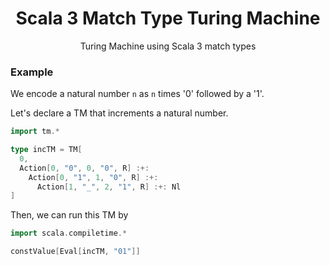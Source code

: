 <h1 align="center">
  Scala 3 Match Type Turing Machine
</h1>
<p align="center">
  Turing Machine using Scala 3 match types
</p>

### Example

We encode a natural number `n` as `n` times '0' followed by a '1'.

Let's declare a TM that increments a natural number.

```scala
import tm.*

type incTM = TM[
  0,
  Action[0, "0", 0, "0", R] :+:
    Action[0, "1", 1, "0", R] :+:
      Action[1, "_", 2, "1", R] :+: Nl
]
```

Then, we can run this TM by
```scala
import scala.compiletime.*

constValue[Eval[incTM, "01"]]
```
